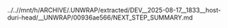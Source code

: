 ../..//mnt/h/ARCHIVE/.UNWRAP/extracted/DEV__2025-08-17__1833__host-duri-head/__UNWRAP/00936ae566/NEXT_STEP_SUMMARY.md
